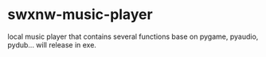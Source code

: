 # swxnw-music-player
local music player that contains several functions
base on pygame, pyaudio, pydub...
will release in exe.
